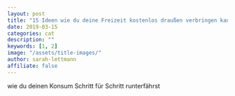 ```yaml
---
layout: post
title: "15 Ideen wie du deine Freizeit kostenlos draußen verbringen kannst"
date: 2019-03-15
categories: cat
description: ""
keywords: [1, 2]
image: "/assets/title-images/"
author: sarah-lettmann
affiliate: false
---
```


wie du deinen Konsum Schritt für Schritt runterfährst
